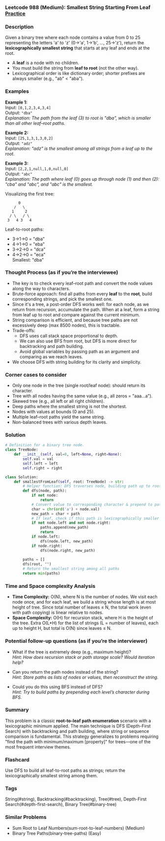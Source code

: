 ### Leetcode 988 (Medium): Smallest String Starting From Leaf [Practice](https://leetcode.com/problems/smallest-string-starting-from-leaf)

### Description  
Given a binary tree where each node contains a value from 0 to 25 representing the letters 'a' to 'z' (0→'a', 1→'b', ..., 25→'z'), return the **lexicographically smallest string** that starts at any leaf and ends at the root.  
- A **leaf** is a node with no children.
- You must build the string from **leaf to root** (not the other way).  
- Lexicographical order is like dictionary order; shorter prefixes are always smaller (e.g., "ab" < "aba").


### Examples  

**Example 1:**  
Input: `[0,1,2,3,4,3,4]`  
Output: `"dba"`  
*Explanation: The path from the leaf (3) to root is "dba", which is smaller than all other leaf–root paths.*

**Example 2:**  
Input: `[25,1,3,1,3,0,2]`  
Output: `"adz"`  
*Explanation: "adz" is the smallest among all strings from a leaf up to the root.*

**Example 3:**  
Input: `[2,2,1,null,1,0,null,0]`  
Output: `"abc"`  
*Explanation: The path where leaf (0) goes up through node (1) and then (2): "cba" and "abc", and "abc" is the smallest.*

Visualizing the first tree:
```
      0
    /   \
   1     2
  / \   / \
 3   4 3   4
```
Leaf-to-root paths:  
- 3→1→0 = "dba"  
- 4→1→0 = "eba"  
- 3→2→0 = "dca"  
- 4→2→0 = "eca"  
Smallest: "dba"



### Thought Process (as if you’re the interviewee)  
- The key is to check every leaf–root path and convert the node values along the way to characters.
- Brute-force approach: find all paths from every **leaf** to the **root**, build corresponding strings, and pick the smallest one.
- Since it's a tree, a post-order DFS works well: for each node, as we return from recursion, accumulate the path. When at a leaf, form a string from leaf up to root and compare against the current minimum.
- String comparison is efficient, and because tree paths are not excessively deep (max 8500 nodes), this is tractable.
- Trade-offs:  
  - DFS uses call stack space proportional to depth.  
  - We can also use BFS from root, but DFS is more direct for backtracking and path building.  
  - Avoid global variables by passing path as an argument and comparing as we reach leaves.  
- We choose DFS with string building for its clarity and simplicity.


### Corner cases to consider  
- Only one node in the tree (single root/leaf node): should return its character.
- Tree with all nodes having the same value (e.g., all zeros = "aaa...a").
- Skewed tree (e.g., all left or all right children).
- Deep paths where the smallest string is not the shortest.
- Nodes with values at bounds (0 and 25).
- Multiple leaf–root paths yield the same string.
- Non-balanced trees with various depth leaves.


### Solution

```python
# Definition for a binary tree node.
class TreeNode:
    def __init__(self, val=0, left=None, right=None):
        self.val = val
        self.left = left
        self.right = right

class Solution:
    def smallestFromLeaf(self, root: TreeNode) -> str:
        # Helper function: DFS traverses node, building path up to root
        def dfs(node, path):
            if not node:
                return
            # Convert value to corresponding character & prepend to path
            char = chr(ord('a') + node.val)
            new_path = char + path
            # If leaf, check if this path is lexicographically smaller
            if not node.left and not node.right:
                paths.append(new_path)
                return
            if node.left:
                dfs(node.left, new_path)
            if node.right:
                dfs(node.right, new_path)
        
        paths = []
        dfs(root, "")
        # Return the smallest string among all paths
        return min(paths)
```

### Time and Space complexity Analysis  

- **Time Complexity:** O(N), where N is the number of nodes. We visit each node once, and for each leaf, we build a string whose length is at most height of tree. Since total number of leaves ≤ N, the total work (even with path copying) is linear relative to nodes.
- **Space Complexity:** O(H) for recursion stack, where H is the height of the tree. Extra O(L\*H) for the list of strings (L = number of leaves), each up to height H, but total is O(N) since leaves ≤ N.


### Potential follow-up questions (as if you’re the interviewer)  

- What if the tree is extremely deep (e.g., maximum height)?    
  *Hint: How does recursion stack or path storage scale? Would iteration help?*

- Can you return the path nodes instead of the string?  
  *Hint: Store paths as lists of nodes or values, then reconstruct the string.*

- Could you do this using BFS instead of DFS?  
  *Hint: Try to build paths by prepending each level’s character during BFS.*

### Summary
This problem is a classic **root-to-leaf path enumeration** scenario with a lexicographic minimum applied. The main technique is DFS (Depth-First Search) with backtracking and path building, where string or sequence comparison is fundamental. This strategy generalizes to problems requiring "find the path with minimum/maximum [property]" for trees—one of the most frequent interview themes.


### Flashcard
Use DFS to build all leaf-to-root paths as strings; return the lexicographically smallest string among them.

### Tags
String(#string), Backtracking(#backtracking), Tree(#tree), Depth-First Search(#depth-first-search), Binary Tree(#binary-tree)

### Similar Problems
- Sum Root to Leaf Numbers(sum-root-to-leaf-numbers) (Medium)
- Binary Tree Paths(binary-tree-paths) (Easy)